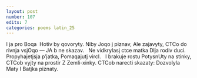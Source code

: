 ```yaml
---
layout: post
number: 107
edits: 7
categories: poems latin_25
---
```


I ja pro Boqa
 Hotiv by qovoryty. 
Niby Joqo j piznav,
Ale zajavyty, 
CTCo do rivnja vsjOqo —
JA b ne skazav.
 
Ne vidkrylasj ctce matka
Dlja rodiv duci.
Propyhajetjsja p’jatka,
Pomaqajutj vircI.
 
I brakuje rostu
PotysnUty na stinky,
CTCob vyjty na prostir
Z Zemli-xinky.
CTCob narecti skazaty:
Dozvolyla Maty
I Batjka piznaty.
